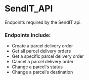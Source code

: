 # SendIT_API

Endpoints required by the SendIT api.

### Endpoints include:
- Create a parcel delivery order
- Get all parcel delivery orders
- Get a specific parcel delivery order
- Cancel a parcel delivery order
- Change a parcel's status
- Change a parcel's destination
